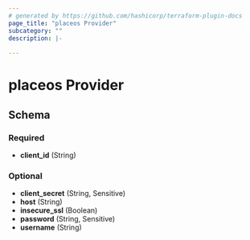 ```yaml
---
# generated by https://github.com/hashicorp/terraform-plugin-docs
page_title: "placeos Provider"
subcategory: ""
description: |-
  
---
```


# placeos Provider





<!-- schema generated by tfplugindocs -->
## Schema

### Required

- **client_id** (String)

### Optional

- **client_secret** (String, Sensitive)
- **host** (String)
- **insecure_ssl** (Boolean)
- **password** (String, Sensitive)
- **username** (String)
